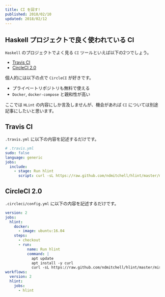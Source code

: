 ```yaml
---
title: CI を回す!
published: 2018/02/10
updated: 2018/02/12
---
```


## Haskell プロジェクトで良く使われている CI

`Haskell` のプロジェクトでよく見る `CI` ツールといえば以下の2つでしょう。

- [Travis CI](https://travis-ci.org/)
- [CircleCI 2.0](https://circleci.com/)

個人的には以下の点で `CircleCI` が好きです。

- プライベートリポジトリも無料で使える
- `Docker`, `docker-compose` と親和性が高い

ここでは `HLint` の内容にしか言及しませんが、機会があれば `CI` については別途記事にしたいと思います。

## Travis CI

`.travis.yml` に以下の内容を記述するだけです。

```yaml
# .travis.yml
sudo: false
language: generic
jobs:
  include:
    - stage: Run hlint
      script: curl -sL https://raw.github.com/ndmitchell/hlint/master/misc/travis.sh | sh -s .
```

## CircleCI 2.0

`.circleci/config.yml` に以下の内容を記述するだけです。

```yaml
version: 2
jobs:
  hlint:
    docker:
      - image: ubuntu:16.04
    steps:
      - checkout
      - run:
          name: Run hlint
          command: |
            apt update
            apt install -y curl
            curl -sL https://raw.github.com/ndmitchell/hlint/master/misc/travis.sh | sh -s .
workflows:
  version: 2
  hlint:
    jobs:
      - hlint
```